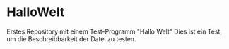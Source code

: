 # HalloWelt
Erstes Repository mit einem Test-Programm "Hallo Welt"
Dies ist ein Test, um die Beschreibbarkeit der Datei zu testen.
